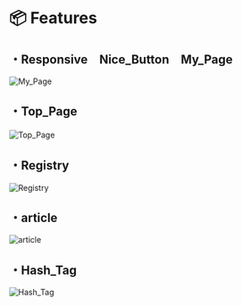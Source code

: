 # 📦 Features

## ・Responsive　Nice_Button　My_Page　

![My_Page](https://gyazo.com/57e4bb4b7ed7840cf0cec38480c57136/raw)

## ・Top_Page

![Top_Page](https://gyazo.com/208519fc8474448d25a029957764316e/raw)
　
## ・Registry

![Registry](https://gyazo.com/988bede70b82023ddd0ccaf7656dcc13/raw)

## ・article

![article](https://gyazo.com/ce78ff2b6f5556d73cc0555dcee75f88/raw)

## ・Hash_Tag

![Hash_Tag](https://gyazo.com/529753f1dca66294451af3b9d4e7868b/raw)


　

